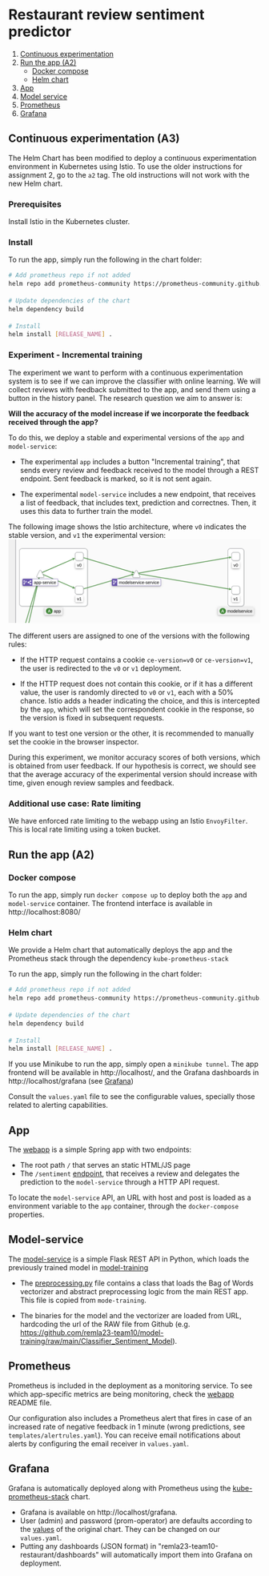 # Restaurant review sentiment predictor

1. [Continuous experimentation](#continuous-experimentation-a3)
2. [Run the app (A2)](#run-the-app-a2)
    * [Docker compose](#docker-compose)
    * [Helm chart](#helm-chart)
3. [App](#app)
4. [Model service](#model-service)
5. [Prometheus](#prometheus)
6. [Grafana](#grafana)

## Continuous experimentation (A3)

The Helm Chart has been modified to deploy a continuous experimentation environment in Kubernetes using Istio. To use the older instructions for assignment 2, go to the `a2` tag. The old instructions will not work with the new Helm chart.

### Prerequisites
Install Istio in the Kubernetes cluster.

### Install

To run the app, simply run the following in the chart folder:

```sh
# Add prometheus repo if not added
helm repo add prometheus-community https://prometheus-community.github.io/helm-charts

# Update dependencies of the chart
helm dependency build

# Install
helm install [RELEASE_NAME] .
```
### Experiment - Incremental training

The experiment we want to perform with a continuous experimentation system is to see if we can improve the classifier with online learning. We will collect reviews with feedback submitted to the app, and send them using a button in the history panel. The research question we aim to answer is:

**Will the accuracy of the model increase if we incorporate the feedback received through the app?**

To do this, we deploy a stable and experimental versions of the `app` and `model-service`:

- The experimental `app` includes a button "Incremental training", that sends every review and feedback received to the model through a REST endpoint. Sent feedback is marked, so it is not sent again.

- The experimental `model-service` includes a new endpoint, that receives a list of feedback, that includes text, prediction and correctnes. Then, it uses this data to further train the model.

The following image shows the Istio architecture, where `v0` indicates the stable version,  and `v1` the experimental version:
![Alt text](img/istio-config.png)

The different users are assigned to one of the versions with the following rules:

- If the HTTP request contains a cookie `ce-version=v0` or `ce-version=v1`, the user is redirected to the `v0` or `v1` deployment.

- If the HTTP request does not contain this cookie, or if it has a different value, the user is randomly directed to `v0` or `v1`, each with a 50% chance. Istio adds a header indicating the choice, and this is intercepted by the `app`, which will set the correspondent cookie in the response, so the version is fixed in subsequent requests.

If you want to test one version or the other, it is recommended to manually set the cookie in the browser inspector.

During this experiment, we monitor accuracy scores of both versions, which is obtained from user feedback. If our hypothesis is correct, we should see that the average accuracy of the experimental version should increase with time, given enough review samples and feedback.

### Additional use case: Rate limiting
We have enforced rate limiting to the webapp using an Istio `EnvoyFilter`. This is local rate limiting using a token bucket.

## Run the app (A2)

### Docker compose

To run the app, simply run `docker compose up` to deploy both the `app` and `model-service` container. The frontend interface is available in http://localhost:8080/

### Helm chart
We provide a Helm chart that automatically deploys the app and the Prometheus stack through the dependency `kube-prometheus-stack`

To run the app, simply run the following in the chart folder:

```sh
# Add prometheus repo if not added
helm repo add prometheus-community https://prometheus-community.github.io/helm-charts

# Update dependencies of the chart
helm dependency build

# Install
helm install [RELEASE_NAME] .
```

If you use Minikube to run the app, simply open a `minikube tunnel`. The app frontend will be available in http://localhost/, and the Grafana dashboards in http://localhost/grafana (see [Grafana](#grafana))

Consult the `values.yaml` file to see the configurable values, specially those related to alerting capabilities.

## App
The [webapp](https://github.com/remla23-team10/app) is a simple Spring app with two endpoints:

- The root path `/` that serves an static HTML/JS page
- The `/sentiment` [endpoint](https://github.com/remla23-team10/app/blob/main/src/main/java/nl/tudelft/remla/team10/app/controllers/SentimentController.java), that receives a review and delegates the prediction to the `model-service` through a HTTP API request.

To locate the `model-service` API, an URL with host and post is loaded as a environment variable to the `app` container, through the `docker-compose` properties.

## Model-service
The [model-service](https://github.com/remla23-team10/model-service) is a simple Flask REST API in Python, which loads the previously trained model in [model-training](https://github.com/remla23-team10/model-training)

- The [preprocessing.py](https://github.com/remla23-team10/model-service/blob/main/preprocessing.py) file contains a class that loads the Bag of Words vectorizer and abstract preprocessing logic from the main REST app. This file is copied from `mode-training`.

- The binaries for the model and the vectorizer are loaded from URL, hardcoding the url of the RAW file from Github (e.g. https://github.com/remla23-team10/model-training/raw/main/Classifier_Sentiment_Model).


## Prometheus
Prometheus is included in the deployment as a monitoring service. To see which app-specific metrics are being monitoring, check the [webapp](https://github.com/remla23-team10/app) README file.

Our configuration also includes a Prometheus alert that fires in case of an increased rate of negative feedback in 1 minute (wrong predictions, see `templates/alertrules.yaml`). You can receive email notifications about alerts by configuring the email receiver in `values.yaml`.

## Grafana

Grafana is automatically deployed along with Prometheus using the [kube-prometheus-stack](https://github.com/prometheus-community/helm-charts/blob/main/charts/kube-prometheus-stack) chart.
* Grafana is available on http://localhost/grafana. 
* User (admin) and password (prom-operator) are defaults according to the [values](https://github.com/prometheus-community/helm-charts/blob/main/charts/kube-prometheus-stack/values.yaml) of the original chart. They can be changed on our `values.yaml`.
* Putting any dashboards (JSON format) in "remla23-team10-restaurant/dashboards" will automatically import them into Grafana on deployment.
